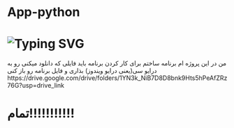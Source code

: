 # App-python
<h1 href="https://git.io/typing-svg"><img src="https://readme-typing-svg.demolab.com?font=Fira+code&weight=455&size=30&pause=1000&color=4352F7&background=FF000000&center=true&vCenter=true&width=435&lines=!%D8%B3%D9%84%D8%A7%D9%85+%D8%A8%D9%87+%D9%BE%D8%B1%D9%88%DA%98%D9%87+%D9%85%D9%86+%D8%AE%D9%88%D8%B4+%D8%A7%D9%85%D8%AF%DB%8C" alt="Typing SVG" /></h1>
من در این پروژه ام برنامه ساختم برای کار کردن برنامه باید فایلی که دانلود میکنی رو به درایو سی(یعنی درایو ویندوز) بذاری و فایل برنامه رو باز کنی
https://drive.google.com/drive/folders/1YN3k_NiB7D8D8bnk9Hts5hPeAfZRz76G?usp=drive_link



<h1>تمام!!!!!!!!!!!</h1>
